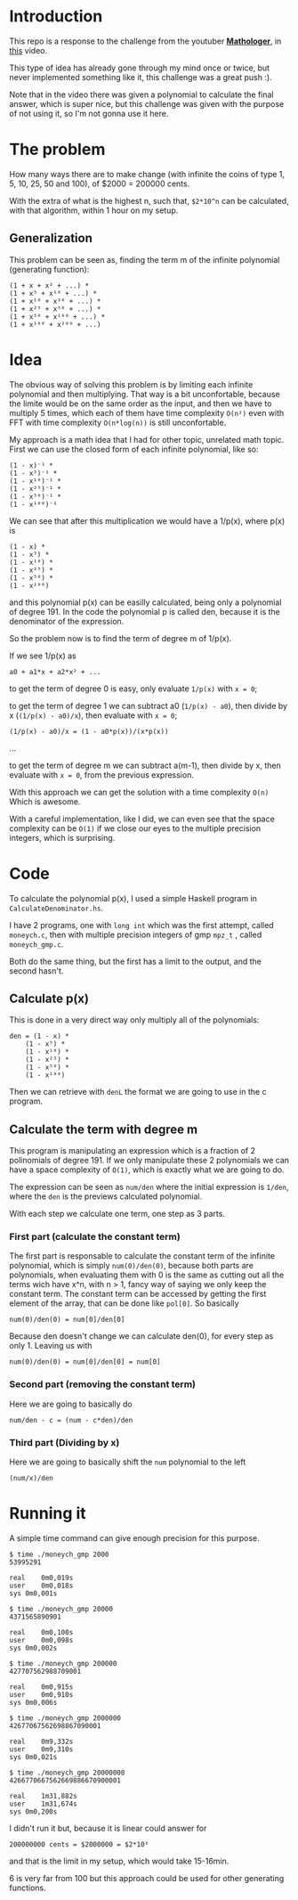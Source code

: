 # Introduction

This repo is a response to the challenge from the youtuber [__Mathologer__](https://www.youtube.com/channel/UC1_uAIS3r8Vu6JjXWvastJg), 
in [this](https://www.youtube.com/watch?v=VLbePGBOVeg) video.

This type of idea has already gone through my mind once or twice, but never 
implemented something like it, this challenge was a great push :).

Note that in the video there was given a polynomial to calculate the final answer, 
which is super nice, but this challenge was given with the purpose of not using it,
so I'm not gonna use it here.


# The problem

How many ways there are to make change 
(with infinite the coins of type 1, 5, 10, 25, 50 and 100), of $2000 = 200000 cents.

With the extra of what is the highest n, such that, `$2*10^n` can be calculated, 
with that algorithm, within 1 hour on my setup.


## Generalization

This problem can be seen as, finding the term m of the infinite polynomial (generating function):

    (1 + x + x² + ...) *
    (1 + x⁵ + x¹⁰ + ...) *
    (1 + x¹⁰ + x²⁰ + ...) *
    (1 + x²⁵ + x⁵⁰ + ...) *
    (1 + x⁵⁰ + x¹⁰⁰ + ...) *
    (1 + x¹⁰⁰ + x²⁰⁰ + ...)


# Idea

The obvious way of solving this problem is by limiting each infinite polynomial and then multiplying.
That way is a bit unconfortable, because the limite would be on the same order as the input, and then
we have to multiply 5 times, which each of them have time complexity `O(n²)` even with FFT with time 
complexity `O(n*log(n))` is still unconfortable.

My approach is a math idea that I had for other topic, unrelated math topic.
First we can use the closed form of each infinite polynomial, like so:

    (1 - x)⁻¹ *
    (1 - x⁵)⁻¹ *
    (1 - x¹⁰)⁻¹ *
    (1 - x²⁵)⁻¹ *
    (1 - x⁵⁰)⁻¹ *
    (1 - x¹⁰⁰)⁻¹

We can see that after this multiplication we would have a 1/p(x), where p(x) is

    (1 - x) *
    (1 - x⁵) *
    (1 - x¹⁰) *
    (1 - x²⁵) *
    (1 - x⁵⁰) *
    (1 - x¹⁰⁰)

and this polynomial p(x) can be easilly calculated, being only a polynomial of degree 191.
In the code the polynomial p is called den, because it is the denominator of the expression.

So the problem now is to find the term of degree m of 1/p(x).

If we see 1/p(x) as 

    a0 + a1*x + a2*x² + ...

to get the term of degree 0 is easy, only evaluate `1/p(x)` with `x = 0`;  

to get the term of degree 1 we can subtract a0 (`1/p(x) - a0`), then divide by x (`(1/p(x) - a0)/x`), then evaluate with `x = 0`;

    (1/p(x) - a0)/x = (1 - a0*p(x))/(x*p(x))

...

to get the term of degree m we can subtract a(m-1), then divide by x, then evaluate with `x = 0`, from the previous expression.

With this approach we can get the solution with a time complexity `O(n)` Which is awesome.

With a careful implementation, like I did, we can even see that the space complexity can be `O(1)` 
if we close our eyes to the multiple precision integers, which is surprising.

# Code

To calculate the polynomial p(x), I used a simple Haskell program in `CalculateDenominator.hs`.

I have 2 programs, one with `long int` which was the first attempt, called `moneych.c`, 
then with multiple precision integers of gmp `mpz_t` , called `moneych_gmp.c`.

Both do the same thing, but the first has a limit to the output, and the second hasn't.

## Calculate p(x)

This is done in a very direct way only multiply all of the polynomials:

    den = (1 - x) *
        (1 - x⁵) *
        (1 - x¹⁰) *
        (1 - x²⁵) *
        (1 - x⁵⁰) *
        (1 - x¹⁰⁰)

Then we can retrieve with `denL` the format we are going to use in the c program.

## Calculate the term with degree m

This program is manipulating an expression which is a fraction of 2 polinomials of degree 191.
If we only manipulate these 2 polynomials we can have a space complexity of `O(1)`, 
which is exactly what we are going to do.

The expression can be seen as `num/den` where the initial expression is
`1/den`, where the `den` is the previews calculated polynomial.

With each step we calculate one term, one step as 3 parts.

### First part (calculate the constant term)

The first part is responsable to calculate the constant term of the 
infinite polynomial, which is simply `num(0)/den(0)`, because both parts
are polynomials, when evaluating them with 0 is the same as cutting out 
all the terms wich have x^n, with n > 1, fancy way of saying we only 
keep the constant term. The constant term can be accessed by getting 
the first element of the array, that can be done like `pol[0]`. So
basically

    num(0)/den(0) = num[0]/den[0]

Because den doesn't change we can calculate den(0), for every step as 
only 1. Leaving us with

    num(0)/den(0) = num[0]/den[0] = num[0]

### Second part (removing the constant term)

Here we are going to basically do

    num/den - c = (num - c*den)/den

### Third part (Dividing by x)

Here we are going to basically shift the `num` 
polynomial to the left

    (num/x)/den

# Running it

A simple time command can give enough precision for this purpose.

    $ time ./moneych_gmp 2000
    53995291

    real    0m0,019s
    user    0m0,018s
    sys 0m0,001s

    $ time ./moneych_gmp 20000
    4371565890901

    real    0m0,100s
    user    0m0,098s
    sys 0m0,002s

    $ time ./moneych_gmp 200000
    427707562988709001

    real    0m0,915s
    user    0m0,910s
    sys 0m0,006s

    $ time ./moneych_gmp 2000000
    42677067562698867090001

    real    0m9,332s
    user    0m9,310s
    sys 0m0,021s

    $ time ./moneych_gmp 20000000
    4266770667562669886670900001

    real    1m31,882s
    user    1m31,674s
    sys 0m0,200s

I didn't run it but, because it is linear could answer for

    200000000 cents = $2000000 = $2*10⁶

and that is the limit in my setup, which would take 15-16min.

6 is very far from 100 but this approach could be used for other generating functions.
